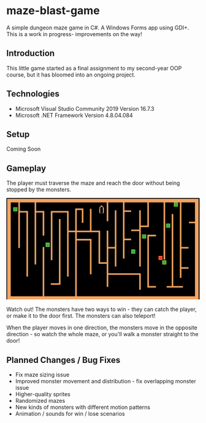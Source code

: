 # maze-blast-game
A simple dungeon maze game in C#. A Windows Forms app using GDI+. This is a work in progress- improvements on the way!

## Introduction
This little game started as a final assignment to my second-year OOP course, but it has bloomed into an ongoing project.

## Technologies
* Microsoft Visual Studio Community 2019 Version 16.7.3
* Microsoft .NET Framework Version 4.8.04.084

## Setup
Coming Soon

## Gameplay
The player must traverse the maze and reach the door without being stopped by the monsters.

![screenshot of maze](/Images/MazeBlast2.PNG)

Watch out! The monsters have two ways to win - they can catch the player, or make it to the door first.
The monsters can also teleport!

When the player moves in one direction, the monsters move in the opposite direction - so watch the whole maze, or you'll walk a monster straight to the door!



## Planned Changes / Bug Fixes
* Fix maze sizing issue
* Improved monster movement and distribution - fix overlapping monster issue 
* Higher-quality sprites
* Randomized mazes
* New kinds of monsters with different motion patterns
* Animation / sounds for win / lose scenarios
